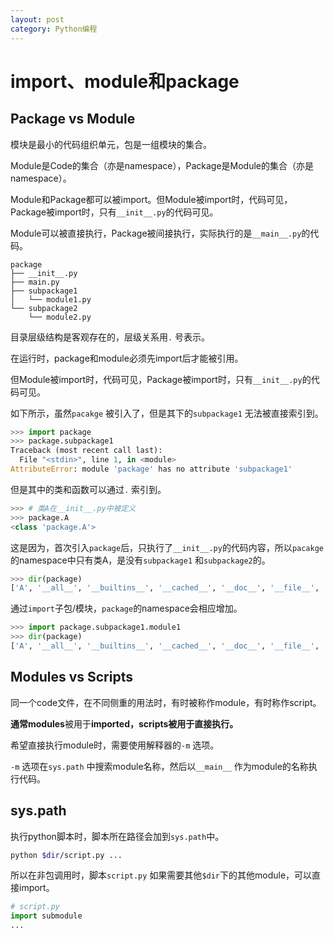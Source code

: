 ```yaml
---
layout: post
category: Python编程
---
```


# import、module和package
## Package vs Module
模块是最小的代码组织单元，包是一组模块的集合。

Module是Code的集合（亦是namespace），Package是Module的集合（亦是namespace）。

Module和Package都可以被import。但Module被import时，代码可见，Package被import时，只有`__init__.py`的代码可见。

Module可以被直接执行，Package被间接执行，实际执行的是`__main__.py`的代码。

```Plain Text
package
├── __init__.py
├── main.py
├── subpackage1
│   └── module1.py
└── subpackage2
    └── module2.py
```
目录层级结构是客观存在的，层级关系用`.` 号表示。

在运行时，package和module必须先import后才能被引用。

但Module被import时，代码可见，Package被import时，只有`__init__.py`的代码可见。

如下所示，虽然`pacakge` 被引入了，但是其下的`subpackage1` 无法被直接索引到。

```python
>>> import package
>>> package.subpackage1
Traceback (most recent call last):
  File "<stdin>", line 1, in <module>
AttributeError: module 'package' has no attribute 'subpackage1'
```
但是其中的类和函数可以通过`.` 索引到。

```python
>>> # 类A在__init__.py中被定义
>>> package.A
<class 'package.A'>
```
这是因为，首次引入`package`后，只执行了`__init__.py`的代码内容，所以`pacakge`的namespace中只有类A，是没有`subpackage1` 和`subpackage2`的。

```python
>>> dir(package)
['A', '__all__', '__builtins__', '__cached__', '__doc__', '__file__', '__loader__', '__name__', '__package__', '__path__', '__spec__']
```
通过`import`子包/模块，`package`的namespace会相应增加。

```python
>>> import package.subpackage1.module1
>>> dir(package)
['A', '__all__', '__builtins__', '__cached__', '__doc__', '__file__', '__loader__', '__name__', '__package__', '__path__', '__spec__', 'subpackage1']
```
## Modules vs Scripts
同一个code文件，在不同侧重的用法时，有时被称作module，有时称作script。

**通常modules**被用于**imported，scripts被用于直接执行。**

希望直接执行module时，需要使用解释器的`-m` 选项。

`-m` 选项在`sys.path` 中搜索module名称，然后以`__main__` 作为module的名称执行代码。

## sys.path
执行python脚本时，脚本所在路径会加到`sys.path`中。

```bash
python $dir/script.py ...
```
所以在非包调用时，脚本`script.py` 如果需要其他`$dir`下的其他module，可以直接import。

```python
# script.py
import submodule
...
```
# 